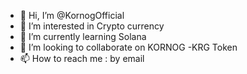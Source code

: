 - 👋 Hi, I’m @KornogOfficial
- 👀 I’m interested in Crypto currency
- 🌱 I’m currently learning Solana
- 💞️ I’m looking to collaborate on KORNOG -KRG Token
- 📫 How to reach me : by email

<!---
KornogOfficial/KornogOfficial is a ✨ special ✨ repository because its `README.md` (this file) appears on your GitHub profile.
You can click the Preview link to take a look at your changes.
--->
